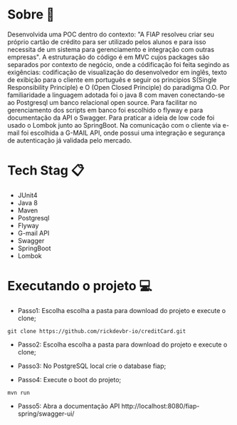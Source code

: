 # Sobre :blue_book:
Desenvolvida uma POC dentro do contexto: "A FIAP resolveu criar seu próprio cartão de crédito para ser utilizado pelos alunos e para isso necessita de um sistema para gerenciamento e integração com outras empresas". A estruturação do código é em MVC cujos packages são separados por contexto de negócio, onde a códificação foi feita segindo as exigências: codificação de visualização do desenvolvedor em inglês, texto de exibição para o cliente em português e seguir os principios S(Single Responsibility Principle) e O (Open Closed Principle) do paradigma O.O. Por familiaridade a linguagem adotada foi o java 8 com maven conectando-se ao Postgresql um banco relacional open source. Para facilitar no gerenciamento dos scripts em banco foi escolhido o flyway e para documentação da API o Swagger. Para praticar a ideia de low code foi usado o Lombok junto ao SpringBoot. Na comunicação com o cliente via e-mail foi escolhida a G-MAIL API, onde possui uma integração e segurança de autenticação já validada pelo mercado.

# Tech Stag :clipboard:
- JUnit4
- Java 8
- Maven
- Postgresql
- Flyway
- G-mail API
- Swagger
- SpringBoot
- Lombok

# Executando o projeto :computer:
- Passo1: Escolha escolha a pasta para download do projeto e execute o clone;
```
git clone https://github.com/rickdevbr-io/creditCard.git
```
- Passo2: Escolha escolha a pasta para download do projeto e execute o clone;

- Passo3: No PostgreSQL local crie o database fiap;

- Passo4: Execute o boot do projeto;
```
mvn run
```
- Passo5: Abra a documentação API http://localhost:8080/fiap-spring/swagger-ui/

